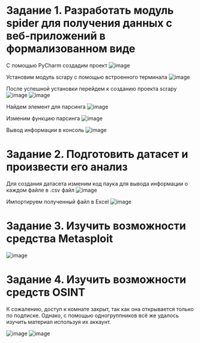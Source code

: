 # Задание 1. Разработать модуль spider для получения данных с веб-приложений в формализованном виде

С помощью PyCharm создадим проект
![image](https://github.com/slavastrybak/TMOvKB/assets/70744558/307309f2-7b0e-4ee7-9c94-986e1cd8713c)

Установим модуль scrapy с помощью встроенного терминала
![image](https://github.com/slavastrybak/TMOvKB/assets/70744558/bf91b8bc-1012-48b4-9c6a-385e27df0b53)

После успешной установки перейдем к созданию проекта scrapy
![image](https://github.com/slavastrybak/TMOvKB/assets/70744558/e32c0f2e-7a61-4e50-9369-b024db1eadef)
![image](https://github.com/slavastrybak/TMOvKB/assets/70744558/64924ddf-9ce4-4db8-916c-0b371904374d)

Найдем элемент для парсинга
![image](https://github.com/slavastrybak/TMOvKB/assets/70744558/289e055d-29c3-4ac7-8829-a6231582807b)

Изменим функцию парсинга
![image](https://github.com/slavastrybak/TMOvKB/assets/70744558/5b2ce96b-8a18-4734-a2ce-f7bd6e1a8c2f)

Вывод информации в консоль 
![image](https://github.com/slavastrybak/TMOvKB/assets/70744558/189e54df-914d-4cf9-8e56-f1ce68eca6d0)

# Задание 2. Подготовить датасет и произвести его анализ

Для создания датасета изменим код паука для вывода информации о каждом файле в .csv файл
![image](https://github.com/slavastrybak/TMOvKB/assets/70744558/160f6659-2ed0-47fd-a71e-3a001987f306)

Импортируем полученный файл в Excel
![image](https://github.com/slavastrybak/TMOvKB/assets/70744558/0f61ef98-26d9-4851-81b1-6c534c778c00)

# Задание 3. Изучить возможности средства Metasploit
![image](https://github.com/slavastrybak/TMOvKB/assets/70744558/36b501a8-fb69-420b-9742-144f1f910539)

# Задание 4. Изучить возможности средств OSINT
К сожалению, доступ к комнате закрыт, так как она открывается только по подписке. Однако, с помощью одногруппников всё же удалось изучить материал используя их аккаунт.

![image](https://github.com/slavastrybak/TMOvKB/assets/70744558/d8c39065-bfc7-4068-9b3d-df3beeb715b1)
![image](https://github.com/slavastrybak/TMOvKB/assets/70744558/cfdec7de-6b64-4a03-bdd7-b966cd292cfd)

